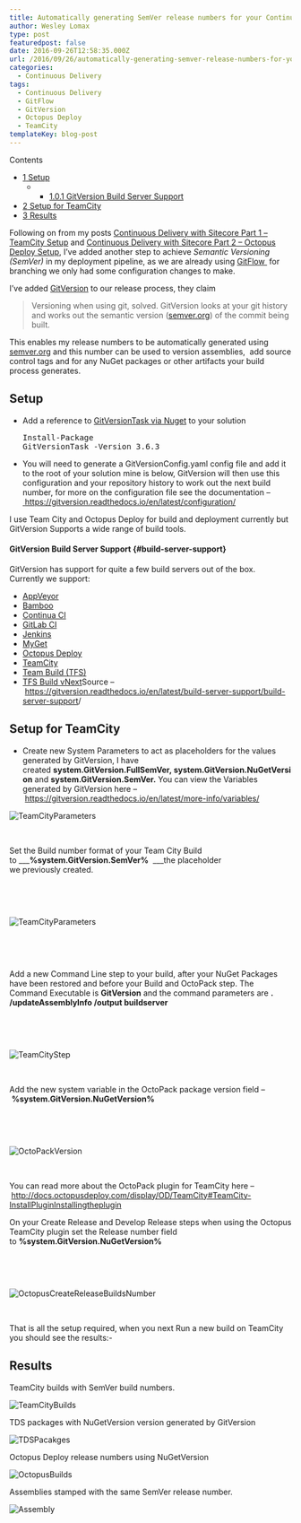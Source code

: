 ```yaml
---
title: Automatically generating SemVer release numbers for your Continuous Delivery Pipeline with GitVersion and TeamCity
author: Wesley Lomax
type: post
featuredpost: false
date: 2016-09-26T12:58:35.000Z
url: /2016/09/26/automatically-generating-semver-release-numbers-for-your-continuous-delivery-pipeline-with-gitversion-and-teamcity/
categories:
  - Continuous Delivery
tags:
  - Continuous Delivery
  - GitFlow
  - GitVersion
  - Octopus Deploy
  - TeamCity
templateKey: blog-post
---
```

<div id="toc_container" class="toc_wrap_right no_bullets">
  <p class="toc_title">
    Contents
  </p>
  
  <ul class="toc_list">
    <li>
      <a href="#Setup"><span class="toc_number toc_depth_1">1</span> Setup</a><ul>
        <li>
          <ul>
            <li>
              <a href="#GitVersion_Build_Server_Support"><span class="toc_number toc_depth_3">1.0.1</span> GitVersion Build Server Support</a>
            </li>
          </ul>
        </li>
      </ul>
    </li>
    
  <li>
      <a href="#Setup_for_TeamCity"><span class="toc_number toc_depth_1">2</span> Setup for TeamCity</a>
    </li>
    <li>
      <a href="#Results"><span class="toc_number toc_depth_1">3</span> Results</a>
    </li>
  </ul>
</div>

Following on from my posts <a href="https://blog.wesleylomax.co.uk/2016/04/06/continuous-delivery-sitecore-tds-git-team-city-octopus-sitecore-ship-part-1" target="_blank">Continuous Delivery with Sitecore Part 1 – TeamCity Setup</a> and <a href="http://blog.wesleylomax.co.uk/2016/04/19/continuous-delivery-sitecore-tds-git-team-city-octopus-sitecore-ship-part-2/" target="_blank">Continuous Delivery with Sitecore Part 2 – Octopus Deploy Setup</a>, I&#8217;ve added another step to achieve _Semantic Versioning (SemVer)_ in my deployment pipeline, as we are already using <a href="http://nvie.com/posts/a-successful-git-branching-model/" target="_blank">GitFlow </a> for branching we only had some configuration changes to make.

I&#8217;ve added <a href="https://github.com/GitTools/GitVersion" target="_blank">GitVersion</a> to our release process, they claim

> Versioning when using git, solved. GitVersion looks at your git history and works out the semantic version ([semver.org][1]) of the commit being built.

This enables my release numbers to be automatically generated using <a href="http://semver.org/" target="_blank">semver.org</a> and this number can be used to version assemblies,  add source control tags and for any NuGet packages or other artifacts your build process generates.

## <span id="Setup">Setup</span>

  * Add a reference to [GitVersionTask via Nuget][2] to your solution <pre class="brush: plain; title: ; notranslate" title="">Install-Package GitVersionTask -Version 3.6.3

</pre>

  * You will need to generate a GitVersionConfig.yaml config file and add it to the root of your solution mine is below, GitVersion will then use this configuration and your repository history to work out the next build number, for more on the configuration file see the documentation &#8211;<a href="https://gitversion.readthedocs.io/en/latest/configuration/" target="_blank"> https://gitversion.readthedocs.io/en/latest/configuration/</a>

<script src="https://gist.github.com/Wesley-Lomax/9b5d587604cf8f2ebf1c5144da2f4342.js"></script>

I use Team City and Octopus Deploy for build and deployment currently but GitVersion Supports a wide range of build tools.

#### <span id="GitVersion_Build_Server_Support">GitVersion Build Server Support</span> {#build-server-support}

GitVersion has support for quite a few build servers out of the box. Currently we support:

  * [AppVeyor][3]
  * [Bamboo][4]
  * [Continua CI][5]
  * [GitLab CI][6]
  * [Jenkins][7]
  * [MyGet][8]
  * [Octopus Deploy][9]
  * [TeamCity][10]
  * [Team Build (TFS)][11]
  * [TFS Build vNext][12]Source &#8211; <https://gitversion.readthedocs.io/en/latest/build-server-support/build-server-support>/

## <span id="Setup_for_TeamCity">Setup for TeamCity</span>

  * Create new System Parameters to act as placeholders for the values generated by GitVersion, I have created **system.GitVersion.FullSemVer, system.GitVersion.NuGetVersion** and **system.GitVersion.SemVer.** You can view the Variables generated by GitVersion here &#8211; <https://gitversion.readthedocs.io/en/latest/more-info/variables/>

![TeamCityParameters](/img/TeamCityParameters.png)

&nbsp;

Set the Build number format of your Team City Build to ___**%system.GitVersion.SemVer%**  ___the placeholder we previously created.

&nbsp;

&nbsp;

![TeamCityParameters](/img/BuildNumberFormat.png)

&nbsp;

&nbsp;

Add a new Command Line step to your build, after your NuGet Packages have been restored and before your Build and OctoPack step. The Command Executable is **GitVersion** and the command parameters are ********. /updateAssemblyInfo /output buildserver********

&nbsp;

&nbsp;

![TeamCityStep](/img/TeamCityStep.png)

&nbsp;

Add the new system variable in the <label for="octopus_octopack_package_version"><label for="octopus_octopack_package_version">OctoPack package version field &#8211; <strong>%system.GitVersion.NuGetVersion%</strong></label></label>

&nbsp;

&nbsp;

![OctoPackVersion](/img/OctoPackVersion.png)

&nbsp;

<label for="octopus_octopack_package_version">You can read more about the OctoPack plugin for TeamCity here &#8211;<strong> </strong></label><http://docs.octopusdeploy.com/display/OD/TeamCity#TeamCity-InstallPluginInstallingtheplugin>

On your Create Release and Develop Release steps when using the Octopus TeamCity plugin set the Release number field to **********%system.GitVersion.NuGetVersion%**********

&nbsp;

&nbsp;

![OctopusCreateReleaseBuildsNumber](/img/OctopusCreateReleaseBuildsNumber.png)

&nbsp;

That is all the setup required, when you next Run a new build on TeamCity you should see the results:-

## <span id="Results">Results</span>

TeamCity builds with SemVer build numbers.

![TeamCityBuilds](/img/TeamCityBuilds.png)

TDS packages with NuGetVersion version generated by GitVersion

![TDSPacakges](/img/TDSPacakges.png)

Octopus Deploy release numbers using NuGetVersion

![OctopusBuilds](/img/OctopusBuilds.png)

Assemblies stamped with the same SemVer release number.

![Assembly](/img/Assembly.png)

###

 [1]: http://semver.org/
 [2]: https://www.nuget.org/packages/GitVersionTask/3.6.3
 [3]: https://gitversion.readthedocs.io/en/latest/build-server-support/build-server/appveyor/
 [4]: https://gitversion.readthedocs.io/en/latest/build-server-support/build-server/bamboo/
 [5]: https://gitversion.readthedocs.io/en/latest/build-server-support/build-server/continua/
 [6]: https://gitversion.readthedocs.io/en/latest/build-server-support/build-server/gitlab/
 [7]: https://gitversion.readthedocs.io/en/latest/build-server-support/build-server/jenkins/
 [8]: https://gitversion.readthedocs.io/en/latest/build-server-support/build-server/myget/
 [9]: https://gitversion.readthedocs.io/en/latest/build-server-support/build-server/octopus-deploy/
 [10]: https://gitversion.readthedocs.io/en/latest/build-server-support/build-server/teamcity/
 [11]: https://gitversion.readthedocs.io/en/latest/build-server-support/build-server/teambuild/
 [12]: https://gitversion.readthedocs.io/en/latest/build-server-support/build-server/tfs-build-vnext/
